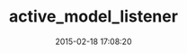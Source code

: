 ---
layout: post
title:  "active_model_listener"
repo:   "zilkey/active_model_listener"
date:   2015-02-18 17:08:20
gemurl: http://github.com/zilkey/active_model_listener
---